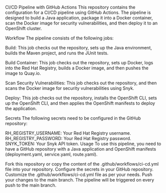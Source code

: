 CI/CD Pipeline with GitHub Actions
This repository contains the configuration for a CI/CD pipeline using GitHub Actions. The pipeline is designed to build a Java application, package it into a Docker container, scan the Docker image for security vulnerabilities, and then deploy it to an OpenShift cluster.

Workflow
The pipeline consists of the following jobs:

Build: This job checks out the repository, sets up the Java environment, builds the Maven project, and runs the JUnit tests.

Build Container: This job checks out the repository, sets up Docker, logs into the Red Hat Registry, builds a Docker image, and then pushes the image to Quay.io.

Scan Security Vulnerabilities: This job checks out the repository, and then scans the Docker image for security vulnerabilities using Snyk.

Deploy: This job checks out the repository, installs the OpenShift CLI, sets up the OpenShift CLI, and then applies the OpenShift manifests to deploy the application.

Secrets
The following secrets need to be configured in the GitHub repository:

RH_REGISTRY_USERNAME: Your Red Hat Registry username.
RH_REGISTRY_PASSWORD: Your Red Hat Registry password.
SNYK_TOKEN: Your Snyk API token.
Usage
To use this pipeline, you need to have a GitHub repository with a Java application and OpenShift manifests (deployment.yaml, service.yaml, route.yaml).

Fork this repository or copy the content of the .github/workflows/ci-cd.yml file into your repository.
Configure the secrets in your GitHub repository.
Customize the .github/workflows/ci-cd.yml file as per your needs.
Push your changes to the main branch. The pipeline will be triggered on every push to the main branch.

